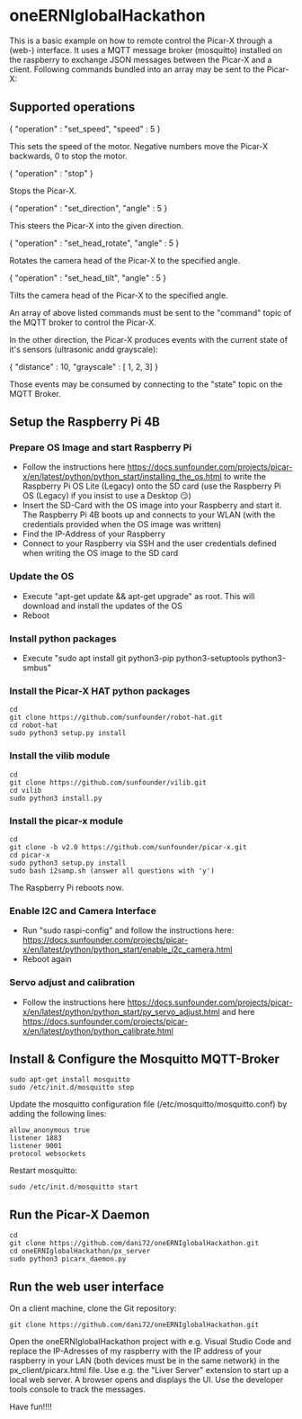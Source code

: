 # oneERNIglobalHackathon
This is a basic example on how to remote control the Picar-X through a (web-) interface.
It uses a MQTT message broker (mosquitto) installed on the raspberry to exchange JSON messages between the Picar-X and a client.
Following commands bundled into an array may be sent to the Picar-X:

## Supported operations

{ 
    "operation" : "set_speed",
    "speed" : 5
}

This sets the speed of the motor. Negative numbers move the Picar-X backwards, 0 to stop the motor.

{ 
    "operation" : "stop"
}

Stops the Picar-X.

{ 
    "operation" : "set_direction",
    "angle" : 5
}

This steers the Picar-X into the given direction.

{ 
    "operation" : "set_head_rotate",
    "angle" : 5
}

Rotates the camera head of the Picar-X to the specified angle.

{ 
    "operation" : "set_head_tilt",
    "angle" : 5
}

Tilts the camera head of the Picar-X to the specified angle.

An array of above listed commands must be sent to the "command" topic of the MQTT broker to control the Picar-X.

In the other direction, the Picar-X produces events with the current state of it's sensors (ultrasonic andd grayscale):

{
    "distance" : 10,
    "grayscale" : [ 1, 2, 3]
}

Those events may be consumed by connecting to the "state" topic on the MQTT Broker.

## Setup the Raspberry Pi 4B

### Prepare OS Image and start Raspberry Pi
- Follow the instructions here https://docs.sunfounder.com/projects/picar-x/en/latest/python/python_start/installing_the_os.html to write the Raspberry Pi OS Lite (Legacy) onto the SD card (use the Raspberry Pi OS (Legacy) if you insist to use a Desktop :smirk:)
- Insert the SD-Card with the OS image into your Raspberry and start it. The Raspberry Pi 4B boots up and connects to your WLAN (with the credentials provided when the OS image was written)
- Find the IP-Address of your Raspberry
- Connect to your Raspberry via SSH and the user credentials defined when writing the OS image to the SD card

### Update the OS
- Execute "apt-get update && apt-get upgrade" as root. This will download and install the updates of the OS
- Reboot

### Install python packages
- Execute "sudo apt install git python3-pip python3-setuptools python3-smbus"

### Install the Picar-X HAT python packages
```
cd
git clone https://github.com/sunfounder/robot-hat.git
cd robot-hat
sudo python3 setup.py install
```

### Install the vilib module
```
cd
git clone https://github.com/sunfounder/vilib.git
cd vilib
sudo python3 install.py
```

### Install the picar-x module
```
cd
git clone -b v2.0 https://github.com/sunfounder/picar-x.git
cd picar-x
sudo python3 setup.py install
sudo bash i2samp.sh (answer all questions with 'y')
```
The Raspberry Pi reboots now.

### Enable I2C and Camera Interface
- Run "sudo raspi-config" and follow the instructions here: https://docs.sunfounder.com/projects/picar-x/en/latest/python/python_start/enable_i2c_camera.html
- Reboot again

### Servo adjust and calibration
- Follow the instructions here https://docs.sunfounder.com/projects/picar-x/en/latest/python/python_start/py_servo_adjust.html and here https://docs.sunfounder.com/projects/picar-x/en/latest/python/python_calibrate.html

## Install & Configure the Mosquitto MQTT-Broker
```
sudo apt-get install mosquitto
sudo /etc/init.d/mosquitto stop
```
Update the mosquitto configuration file (/etc/mosquitto/mosquitto.conf) by adding the following lines:
```
allow_anonymous true
listener 1883
listener 9001
protocol websockets
```
Restart mosquitto:
```
sudo /etc/init.d/mosquitto start
```

## Run the Picar-X Daemon
```
cd
git clone https://github.com/dani72/oneERNIglobalHackathon.git
cd oneERNIglobalHackathon/px_server
sudo python3 picarx_daemon.py
```

## Run the web user interface
On a client machine, clone the Git repository:

```
git clone https://github.com/dani72/oneERNIglobalHackathon.git
```

Open the oneERNIglobalHackathon project with e.g. Visual Studio Code and replace the IP-Adresses of my raspberry with the IP address of your raspberry in your LAN (both devices must be in the same network) in the px_client/picarx.html file. Use e.g. the "Liver Server" extension to start up a local web server. A browser opens and displays the UI. Use the developer tools console to track the messages.

Have fun!!!!